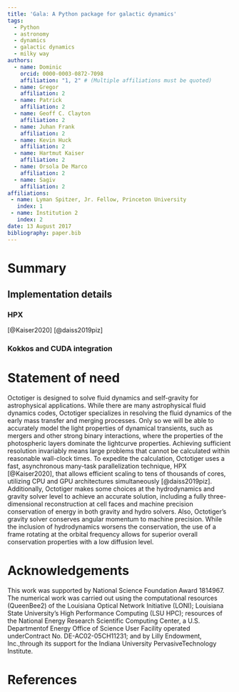 ```yaml
---
title: 'Gala: A Python package for galactic dynamics'
tags:
  - Python
  - astronomy
  - dynamics
  - galactic dynamics
  - milky way
authors:
  - name: Dominic
    orcid: 0000-0003-0872-7098
    affiliation: "1, 2" # (Multiple affiliations must be quoted)
  - name: Gregor
    affiliation: 2
  - name: Patrick
    affiliation: 2
  - name: Geoff C. Clayton
    affiliation: 2
  - name: Juhan Frank
    affiliation: 2
  - name: Kevin Huck
    affiliation: 2
  - name: Hartmut Kaiser
    affiliation: 2
  - name: Orsola De Marco
    affiliation: 2
  - name: Sagiv
    affiliation: 2
affiliations:
 - name: Lyman Spitzer, Jr. Fellow, Princeton University
   index: 1
 - name: Institution 2
   index: 2
date: 13 August 2017
bibliography: paper.bib
---
```


# Summary


## Implementation details

### HPX

[@Kaiser2020] [@daiss2019piz]

### Kokkos and CUDA integration

# Statement of need

Octotiger is designed to solve fluid dynamics and self-gravity for astrophysical applications. While there are many astrophysical fluid dynamics codes, Octotiger specializes in resolving the fluid dynamics of the early mass transfer and merging processes. Only so we will be able to accurately model the light properties of dynamical transients, such as mergers and other strong binary interactions, where the properties of the photospheric layers dominate the lightcurve properties. Achieving sufficient resolution invariably means large problems that cannot be calculated within reasonable wall-clock times. To expedite the calculation, Octotiger uses a fast, asynchronous many-task parallelization technique, HPX [@Kaiser2020], that allows efficient scaling to tens of thousands of cores, utilizing CPU and GPU architectures simultaneously [@daiss2019piz]. Additionally, Octotiger makes some choices at the hydrodynamics and gravity solver level to achieve an accurate solution, including  a fully three-dimensional reconstruction at cell faces and machine precision conservation of energy in both gravity and hydro solvers. Also, Octotiger’s gravity solver conserves angular momentum to machine precision. While the inclusion of hydrodynamics worsens the conservation, the use of a frame rotating at the orbital frequency allows for superior overall conservation properties with a low diffusion level.

# Acknowledgements

This work was supported by National Science Foundation Award 1814967. The numerical work was carried out using the computational resources (QueenBee2) of the Louisiana Optical Network
Initiative (LONI); Louisiana State University’s High Performance Computing (LSU HPC); resources of the National Energy Research Scientific Computing Center, a U.S. Departmentof Energy Office of Science User Facility operated underContract No. DE-AC02-05CH11231; and by Lilly Endowment,  Inc.,through its support for the Indiana University PervasiveTechnology Institute.

# References
